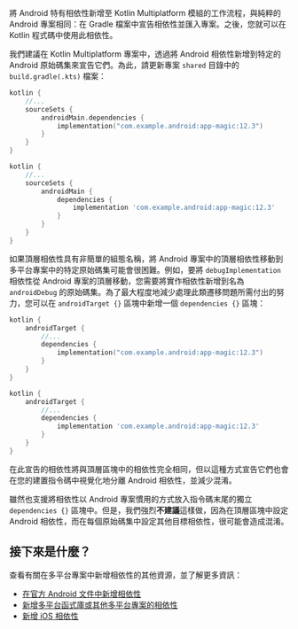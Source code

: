 [//]: # (title: 新增 Android 相依性)

將 Android 特有相依性新增至 Kotlin Multiplatform 模組的工作流程，與純粹的 Android 專案相同：在 Gradle 檔案中宣告相依性並匯入專案。之後，您就可以在 Kotlin 程式碼中使用此相依性。

我們建議在 Kotlin Multiplatform 專案中，透過將 Android 相依性新增到特定的 Android 原始碼集來宣告它們。為此，請更新專案 `shared` 目錄中的 `build.gradle(.kts)` 檔案：

<tabs group="build-script">
<tab title="Kotlin" group-key="kotlin">

```kotlin
kotlin {
    //...
    sourceSets {
        androidMain.dependencies {
            implementation("com.example.android:app-magic:12.3")
        }
    } 
}
```

</tab>
<tab title="Groovy" group-key="groovy">

```groovy
kotlin {
    //...
    sourceSets {
        androidMain {
            dependencies {
                implementation 'com.example.android:app-magic:12.3'
            }
        }
    }
}
```

</tab>
</tabs>

如果頂層相依性具有非簡單的組態名稱，將 Android 專案中的頂層相依性移動到多平台專案中的特定原始碼集可能會很困難。例如，要將 `debugImplementation` 相依性從 Android 專案的頂層移動，您需要將實作相依性新增到名為 `androidDebug` 的原始碼集。為了最大程度地減少處理此類遷移問題所需付出的努力，您可以在 `androidTarget {}` 區塊中新增一個 `dependencies {}` 區塊：

<tabs group="build-script">
<tab title="Kotlin" group-key="kotlin">

```kotlin
kotlin {
    androidTarget {
        //...
        dependencies {
            implementation("com.example.android:app-magic:12.3")
        }
    }
}
```

</tab>
<tab title="Groovy" group-key="groovy">

```groovy
kotlin {
    androidTarget {
        //...
        dependencies {
            implementation 'com.example.android:app-magic:12.3'
        }
    }
}
```

</tab>
</tabs>

在此宣告的相依性將與頂層區塊中的相依性完全相同，但以這種方式宣告它們也會在您的建置指令碼中視覺化地分離 Android 相依性，並減少混淆。

雖然也支援將相依性以 Android 專案慣用的方式放入指令碼末尾的獨立 `dependencies {}` 區塊中。但是，我們強烈**不建議**這樣做，因為在頂層區塊中設定 Android 相依性，而在每個原始碼集中設定其他目標相依性，很可能會造成混淆。

## 接下來是什麼？

查看有關在多平台專案中新增相依性的其他資源，並了解更多資訊：

*   [在官方 Android 文件中新增相依性](https://developer.android.com/studio/build/dependencies)
*   [新增多平台函式庫或其他多平台專案的相依性](multiplatform-add-dependencies.md)
*   [新增 iOS 相依性](multiplatform-ios-dependencies.md)
